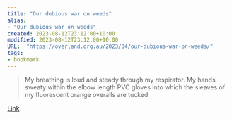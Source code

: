 ```yaml
---
title: "Our dubious war on weeds"
alias:
- "Our dubious war on weeds"
created: 2023-08-12T23:12:00+10:00
modified: 2023-08-12T23:12:00+10:00
URL:  "https://overland.org.au/2023/04/our-dubious-war-on-weeds/"
tags:
- bookmark
---
```


> My breathing is loud and steady through my respirator. My hands sweaty within the elbow length PVC gloves into which the sleaves of my fluorescent orange overalls are tucked.

[Link](https://overland.org.au/2023/04/our-dubious-war-on-weeds/)

